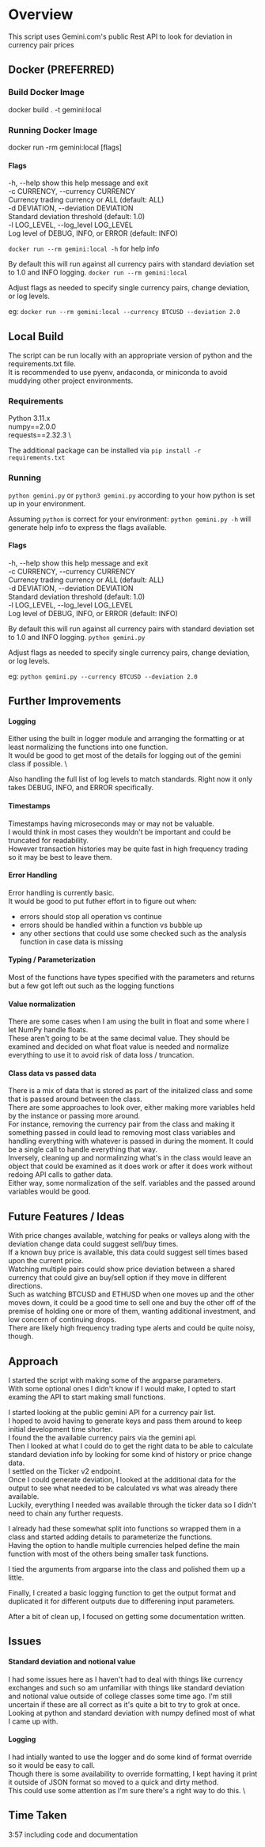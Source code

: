 # Overview
This script uses Gemini.com's public Rest API to look for deviation in currency pair prices

## Docker (PREFERRED)
### Build Docker Image

docker build . -t gemini:local

### Running Docker Image

docker run -rm gemini:local [flags]

#### Flags
-h, --help          show this help message and exit \
-c CURRENCY, --currency CURRENCY \
                    Currency trading currency or ALL (default: ALL) \
-d DEVIATION, --deviation DEVIATION \
                    Standard deviation threshold (default: 1.0) \
 -l LOG_LEVEL, --log_level LOG_LEVEL \
                    Log level of DEBUG, INFO, or ERROR (default: INFO) 

```docker run --rm gemini:local -h``` for help info

By default this will run against all currency pairs with standard deviation set to 1.0 and INFO logging.
```docker run --rm gemini:local```

Adjust flags as needed to specify single currency pairs, change deviation, or log levels.

eg: ```docker run --rm gemini:local --currency BTCUSD --deviation 2.0```

## Local Build
The script can be run locally with an appropriate version of python and the requirements.txt file. \
It is recommended to use pyenv, andaconda, or miniconda to avoid muddying other project environments.

### Requirements
Python 3.11.x \
numpy==2.0.0 \
requests==2.32.3 \

The additional package can be installed via ```pip install -r requirements.txt```

### Running 
```python gemini.py``` or ```python3 gemini.py``` according to your how python is set up in your environment.

Assuming ```python``` is correct for your environment:
```python gemini.py -h``` will generate help info to express the flags available.

#### Flags
-h, --help          show this help message and exit \
-c CURRENCY, --currency CURRENCY \
                    Currency trading currency or ALL (default: ALL) \
-d DEVIATION, --deviation DEVIATION \
                    Standard deviation threshold (default: 1.0) \
 -l LOG_LEVEL, --log_level LOG_LEVEL \
                    Log level of DEBUG, INFO, or ERROR (default: INFO) 

By default this will run against all currency pairs with standard deviation set to 1.0 and INFO logging.
```python gemini.py```

Adjust flags as needed to specify single currency pairs, change deviation, or log levels.

eg: ```python gemini.py --currency BTCUSD --deviation 2.0```


## Further Improvements
#### Logging
Either using the built in logger module and arranging the formatting or at least normalizing the functions into one function. \
It would be good to get most of the details for logging out of the gemini class if possible. \

Also handling the full list of log levels to match standards. Right now it only takes DEBUG, INFO, and ERROR specifically. 

#### Timestamps
Timestamps having microseconds may or may not be valuable. \
I would think in most cases they wouldn't be important and could be truncated for readability. \
However transaction histories may be quite fast in high frequency trading so it may be best to leave them. 


#### Error Handling
Error handling is currently basic. \
It would be good to put futher effort in to figure out when: 
* errors should stop all operation vs continue 
* errors should be handled within a function vs bubble up 
* any other sections that could use some checked such as the analysis function in case data is missing 

#### Typing / Parameterization
Most of the functions have types specified with the parameters and returns but a few got left out such as the logging functions 

#### Value normalization
There are some cases when I am using the built in float and some where I let NumPy handle floats. \
These aren't going to be at the same decimal value. They should be examined and decided on what float value is needed and normalize everything to use it to avoid risk of data loss / truncation. 

#### Class data vs passed data
There is a mix of data that is stored as part of the initalized class and some that is passed around between the class. \
There are some approaches to look over, either making more variables held by the instance or passing more around. \
For instance, removing the currency pair from the class and making it something passed in could lead to removing most class variables and handling everything with whatever is passed in during the moment. It could be a single call to handle everything that way. \
Inversely, cleaning up and normalinzing what's in the class would leave an object that could be examined as it does work or after it does work without redoing API calls to gather data. \
Either way, some normalization of the self. variables and the passed around variables would be good. 


## Future Features / Ideas
With price changes available, watching for peaks or valleys along with the deviation change data could suggest sell/buy times. \
If a known buy price is available, this data could suggest sell times based upon the current price. \
Watching multiple pairs could show price deviation between a shared currency that could give an buy/sell option if they move in different directions. \
Such as watching BTCUSD and ETHUSD when one moves up and the other moves down, it could be a good time to sell one and buy the other off of the premise of holding one or more of them, wanting additional investment, and low concern of continuing drops. \
There are likely high frequency trading type alerts and could be quite noisy, though. 

## Approach
I started the script with making some of the argparse parameters. \
With some optional ones I didn't know if I would make, I opted to start examing the API to start making small functions. 

I started looking at the public gemini API for a currency pair list. \
I hoped to avoid having to generate keys and pass them around to keep initial development time shorter. \
I found the the available currency pairs via the gemini api. \
Then I looked at what I could do to get the right data to be able to calculate standard deviation info by looking for some kind of history or price change data. \
I settled on the Ticker v2 endpoint. \
Once I could generate deviation, I looked at the additional data for the output to see what needed to be calculated vs what was already there available. \
Luckily, everything I needed was available through the ticker data so I didn't need to chain any further requests. 

I already had these somewhat split into functions so wrapped them in a class and started adding details to parameterize the functions. \
Having the option to handle multiple currencies helped define the main function with most of the others being smaller task functions. 

I tied the arguments from argparse into the class and polished them up a little. 

Finally, I created a basic logging function to get the output format and duplicated it for different outputs due to differening input parameters. 
 
After a bit of clean up, I focused on getting some documentation written. 


## Issues
#### Standard deviation and notional value

I had some issues here as I haven't had to deal with things like currency exchanges and such so am unfamiliar with things like standard deviation and notional value outside of college classes some time ago. I'm still uncertain if these are all correct as it's quite a bit to try to grok at once. \
Looking at python and standard deviation with numpy defined most of what I came up with. 

#### Logging 
I had intially wanted to use the logger and do some kind of format override so it would be easy to call. \
Though there is some availability to override formatting, I kept having it print it outside of JSON format so moved to a quick and dirty method. \
This could use some attention as I'm sure there's a right way to do this. \
## Time Taken
3:57 including code and documentation 
